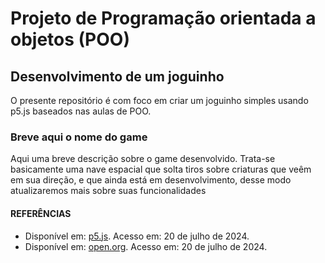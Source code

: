 # Projeto de Programação orientada a objetos (POO)

## Desenvolvimento de um joguinho

O presente repositório é com foco em criar um joguinho simples usando p5.js baseados nas aulas de POO.

### Breve aqui o nome do game

Aqui uma breve descrição sobre o game desenvolvido.
 Trata-se basicamente uma nave espacial que solta tiros sobre criaturas que veêm em sua direção, e que ainda está em desenvolvimento, desse modo atualizaremos mais sobre suas funcionalidades


#### REFERÊNCIAS

*   Disponível em: [p5.js](<https://p5js.org/>). Acesso em: 20 de julho de 2024.
*   Disponível em: [open.org](https://opengameart.org/). Acesso em: 20 de julho de 2024.
